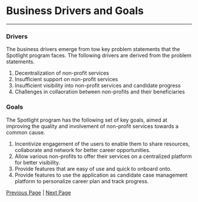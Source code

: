 # Business Drivers and Goals
---

### Drivers
The business drivers emerge from tow key problem statements that the Spotlight program faces. The following drivers are derived from the problem statements.

1. Decentralization of non-profit services
2. Insufficient support on non-profit services
3. Insufficient visibility into non-profit services and candidate progress
4. Challenges in collaoration between non-profits and their beneficiaries

### Goals
The Spotlight program has the following set of key goals, aimed at improving the quality and involvement of non-profit services towards a common cause.

1. Incentivize engagement of the users to enable them to share resources, collaborate and network for better career opportunities.
2. Allow various non-profits to offer their services on a centralized platform for better visibility.
3. Provide features that are easy of use and quick to onboard onto.
4. Provide features to use the application as candidate case management platform to personalize career plan and track progress.

[Previous Page](https://github.com/TheMarmots/ArchKatas2022/blob/main/ProblemAnalysis/Background.md) | [Next Page](https://github.com/TheMarmots/ArchKatas2022/blob/main/ProblemAnalysis/BusinessReqs.md)
